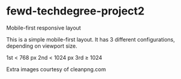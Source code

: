 # fewd-techdegree-project2
 Mobile-first responsive layout

This is a simple mobile-first layout. It has 3 different configurations, depending on viewport size.

1st < 768 px
2nd < 1024 px
3rd ≥ 1024

Extra images courtesy of cleanpng.com
